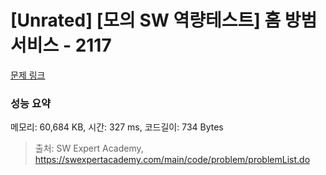 # [Unrated] [모의 SW 역량테스트] 홈 방범 서비스 - 2117 

[문제 링크](https://swexpertacademy.com/main/code/problem/problemDetail.do?contestProbId=AV5V61LqAf8DFAWu) 

### 성능 요약

메모리: 60,684 KB, 시간: 327 ms, 코드길이: 734 Bytes



> 출처: SW Expert Academy, https://swexpertacademy.com/main/code/problem/problemList.do